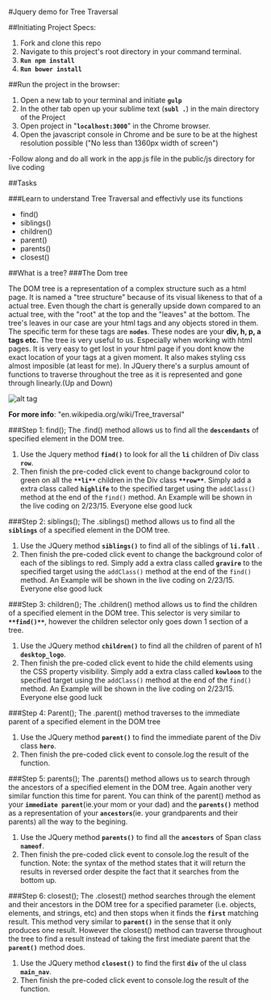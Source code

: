 #Jquery demo for Tree Traversal

##Initiating Project Specs:

1. Fork and clone this repo
2. Navigate to this project's root directory in your command terminal.
3. **`Run npm install`**
4. **`Run bower install`**


##Run the project in the browser:

1. Open a new tab to your terminal and initiate **`gulp`**
2. In the other tab open up your sublime text (**`subl .`**) in the main directory of the Project
3. Open project in "**`localhost:3000`**" in the Chrome browser.
4. Open the javascript console in Chrome and be sure to be at the highest resolution possible ("No less than 1360px width of screen")

-Follow along and do all work in the app.js file in the public/js directory for live coding

##Tasks 

###Learn to understand Tree Traversal and effectivly use its functions

- find()
- siblings() 
- children() 
- parent() 
- parents() 
- closest() 

##What is a tree?
###The Dom tree 

The DOM tree is a representation of a complex structure such as a html page.
  It is named a "tree structure" because of its visual likeness to that of a actual tree. Even though the chart is generally upside down compared to an actual tree, with the "root" at the top and the "leaves" at the bottom. The tree's leaves in our case are your html tags and any objects stored in them. The specific term for these tags are **`nodes`**. These nodes are your **div, h, p, a tags etc.** The tree is very useful to us. Especially when working with html pages. It is very easy to get lost in your html page if you dont know the exact location of your tags at a given moment. It also makes styling css almost imposible (at least for me).
  In JQuery there's a surplus amount of functions to traverse throughout the tree as it is represented and gone through linearly.(Up and Down)

  ![alt tag](https://github.com/yukio808/JQuery_Demo_Tree_Traversal/blob/master/public/images/dom_tree%20(1).gif)

  **For more info**: "en.wikipedia.org/wiki/Tree_traversal"

###Step 1: find();
The .find() method allows us to find all the **`descendants`** of specified element in the DOM tree.

1. Use the Jquery method **`find()`** to look for all the **`li`** children of Div class **`row`**.
2. Then finish the pre-coded click event to change background color to green on all the **`**li**`** children in the Div class **`**row**`**.
Simply add a extra class called **`highlife`** to the specified target using the `addClass()` method at the end of the `find()` method. 
An Example will be shown in the live coding on 2/23/15.
Everyone else good luck

###Step 2: siblings();
The .siblings() method allows us to find all the **`siblings`** of a specified element in the DOM tree.

1. Use the JQuery method **`siblings()`** to find all of the siblings of **`li.fall`** .
2. Then finish the pre-coded click event to change the background color of each of the siblings to red.
Simply add a extra class called **`gravire`** to the specified target using the `addClass()` method at the end of the `find()` method. 
An Example will be shown in the live coding on 2/23/15.
Everyone else good luck

###Step 3: children();
The .children() method allows us to find the children of a specified element in the DOM tree.
This selector is very similar to **`**find()**`**, however the children selector only goes down 1 section of a tree.

1. Use the JQuery method **`children()`** to find all the children of parent of h1 **`desktop_logo`**.
2. Then finish the pre-coded click event to hide the child elements using the CSS property visibility.
Simply add a extra class called **`kowloon`** to the specified target using the `addClass()` method at the end of the `find()` method. 
An Example will be shown in the live coding on 2/23/15.
Everyone else good luck

###Step 4: Parent();
The .parent() method traverses to the immediate parent of a specified element in the DOM tree

1. Use the JQuery method **`parent()`** to find the immediate parent of the Div class **`hero`**.
2. Then finish the pre-coded click event to console.log the result of the function.

###Step 5: parents();
The .parents() method allows us to search through the ancestors of a specified element in the DOM tree.
Again another very similar function this time for parent. You can think of the parent() method as your **`immediate parent`**(ie.your mom or your dad) and the **`parents()`** method as a representation of your **`ancestors`**(ie. your grandparents and their parents) all the way to the begining.

1. Use the JQuery method **`parents()`** to find all the **`ancestors`** of Span class **`nameof`**.
2. Then finish the pre-coded click event to console.log the result of the function.
Note: the syntax of the method states that it will return the results in reversed order despite the fact that it searches from the bottom up.

###Step 6: closest();
The .closest() method searches through the element and their ancestors in the DOM tree for a specified parameter (i.e. objects, elements, and strings, etc) and then stops when it finds the **`first`** matching result.
This method very similar to **`parent()`** in the sense that it only produces one result. However the closest() method can traverse throughout the tree to find a result instead of taking the first imediate parent that the **`parent()`** method does.

1. Use the JQuery method **`closest()`** to find the first **`div`** of the ul class **`main_nav`**.
2. Then finish the pre-coded click event to console.log the result of the function.